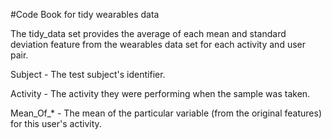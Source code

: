 #Code Book for tidy wearables data

The tidy_data set provides the average of each mean and standard deviation feature from the wearables data set for each activity and user pair.

Subject - The test subject's identifier.

Activity - The activity they were performing when the sample was taken.

Mean_Of_* - The mean of the particular variable (from the original features) for this user's activity.
